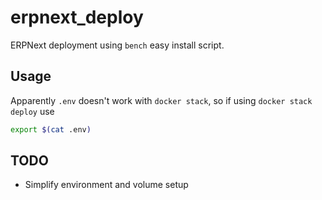 # erpnext_deploy

ERPNext deployment using `bench` easy install script.

## Usage

Apparently `.env` doesn't work with `docker stack`, so if using `docker stack deploy` use

```sh
export $(cat .env)
```

## TODO

- Simplify environment and volume setup
